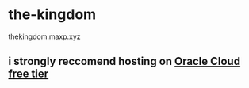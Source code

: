 # the-kingdom

thekingdom.maxp.xyz

## i strongly reccomend hosting on [Oracle Cloud free tier](https://www.oracle.com/ca-en/cloud/free/?source=CloudFree_CTA1_Default_ca-en&intcmp=CloudFree_CTA1_Default_ca-en)
